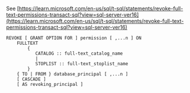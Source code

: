 See [https://learn.microsoft.com/en-us/sql/t-sql/statements/revoke-full-text-permissions-transact-sql?view=sql-server-ver16](https://learn.microsoft.com/en-us/sql/t-sql/statements/revoke-full-text-permissions-transact-sql?view=sql-server-ver16)
```
REVOKE [ GRANT OPTION FOR ] permission [ ,...n ] ON  
    FULLTEXT   
        {  
           CATALOG :: full-text_catalog_name  
           |  
           STOPLIST :: full-text_stoplist_name  
        }  
    { TO | FROM } database_principal [ ,...n ]  
    [ CASCADE ]  
    [ AS revoking_principal ]
```

